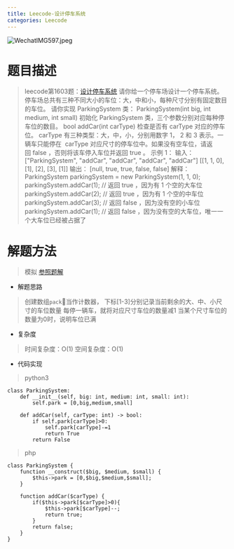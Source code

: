 ```yaml
---
title: Leecode-设计停车系统
categories: Leecode
---
```

![WechatIMG597.jpeg](https://upload-images.jianshu.io/upload_images/15325592-29b6e502a8fe4979.jpeg?imageMogr2/auto-orient/strip%7CimageView2/2/w/1240)
<!-- more -->

#  题目描述

> leecode第1603题：[设计停车系统](https://leetcode-cn.com/problems/design-parking-system/)
请你给一个停车场设计一个停车系统。停车场总共有三种不同大小的车位：大，中和小，每种尺寸分别有固定数目的车位。
请你实现 ParkingSystem 类：
ParkingSystem(int big, int medium, int small) 初始化 ParkingSystem 类，三个参数分别对应每种停车位的数目。
bool addCar(int carType) 检查是否有 carType 对应的停车位。 carType 有三种类型：大，中，小，分别用数字 1， 2 和 3 表示。一辆车只能停在  carType 对应尺寸的停车位中。如果没有空车位，请返回 false ，否则将该车停入车位并返回 true 。
示例 1：
输入：
["ParkingSystem", "addCar", "addCar", "addCar", "addCar"]
[[1, 1, 0], [1], [2], [3], [1]]
输出：
[null, true, true, false, false]
解释：
ParkingSystem parkingSystem = new ParkingSystem(1, 1, 0);
parkingSystem.addCar(1); // 返回 true ，因为有 1 个空的大车位
parkingSystem.addCar(2); // 返回 true ，因为有 1 个空的中车位
parkingSystem.addCar(3); // 返回 false ，因为没有空的小车位
parkingSystem.addCar(1); // 返回 false ，因为没有空的大车位，唯一一个大车位已经被占据了

#  解题方法

> 模拟
[参照题解](https://leetcode-cn.com/problems/design-parking-system/solution/ru-he-she-ji-ting-che-xi-tong-fu-tuo-zha-4363/)

- 解题思路

> 创建数组`pack`当作计数器，
下标[1-3]分别记录当前剩余的大、中、小尺寸的车位数量
每停一辆车，就将对应尺寸车位的数量减1
当某个尺寸车位的数量为0时，说明车位已满

- 复杂度

> 时间复杂度：O(1)
空间复杂度：O(1)

- 代码实现

> python3

```
class ParkingSystem:
    def __init__(self, big: int, medium: int, small: int):
        self.park = [0,big,medium,small]

    def addCar(self, carType: int) -> bool:
        if self.park[carType]>0:
            self.park[carType]-=1
            return True
        return False
```

> php

```
class ParkingSystem {
    function __construct($big, $medium, $small) {
        $this->park = [0,$big,$medium,$small];
    }

    function addCar($carType) {
        if($this->park[$carType]>0){
            $this->park[$carType]--;
            return true;
        }
        return false;
    }
}
```
